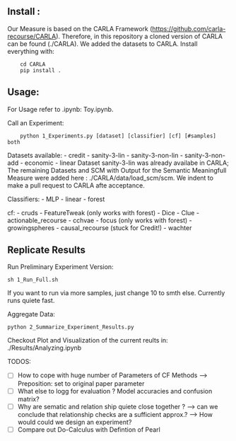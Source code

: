 ## Install :
Our Measure is based on the CARLA Framework (https://github.com/carla-recourse/CARLA). Therefore, in this repository a cloned version of CARLA can be found (./CARLA). We added the datasets to CARLA.
Install everything with: 
```
    cd CARLA
    pip install .
```
## Usage: 

For Usage refer to .ipynb: Toy.ipynb.


Call an Experiment: 

```
    python 1_Experiments.py [dataset] [classifier] [cf] [#samples] both
```
Datasets available: 
    - credit
    - sanity-3-lin
    - sanity-3-non-lin
    - sanity-3-non-add
    - economic
    - linear
Dataset sanity-3-lin was already availabe in CARLA; The remaining Datasets and SCM with Output for the Semantic Meaningfull Measure were added here : ./CARLA/data/load_scm/scm. We indent to make a pull request to CARLA afte acceptance.

Classifiers: 
    - MLP
    - linear
    - forest

cf: 
    - cruds
    - FeatureTweak (only works with forest)
    - Dice
    - Clue
    - actionable_recourse
    - cchvae
    - focus (only works with forest)
    - growingspheres
    - causal_recourse (stuck for Credit!)
    - wachter

## Replicate Results

Run Preliminary Experiment Version: 
```
sh 1_Run_Full.sh 
```
If you want to run via more samples, just change 10 to smth else. Currently runs quiete fast. 

Aggregate Data: 
```
python 2_Summarize_Experiment_Results.py 
```
Checkout Plot and Visualization of the current reults in: ./Results/Analyzing.ipynb

TODOS: 
- [ ] How to cope with huge number of Parameters of CF Methods --> Preposition: set to original paper parameter
- [ ] What else to logg for evaluation ? Model accuracies and confusion matrix?
- [ ] Why are sematic and relation ship quiete close together ? --> can we conclude that relationship checks are a sufficient approx.? --> How would could we design an experiment?
- [ ] Compare out Do-Calculus with Defintion of Pearl